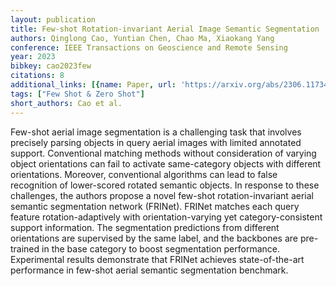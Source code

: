 ```yaml
---
layout: publication
title: Few-shot Rotation-invariant Aerial Image Semantic Segmentation
authors: Qinglong Cao, Yuntian Chen, Chao Ma, Xiaokang Yang
conference: IEEE Transactions on Geoscience and Remote Sensing
year: 2023
bibkey: cao2023few
citations: 8
additional_links: [{name: Paper, url: 'https://arxiv.org/abs/2306.11734'}]
tags: ["Few Shot & Zero Shot"]
short_authors: Cao et al.
---
```

Few-shot aerial image segmentation is a challenging task that involves
precisely parsing objects in query aerial images with limited annotated
support. Conventional matching methods without consideration of varying object
orientations can fail to activate same-category objects with different
orientations. Moreover, conventional algorithms can lead to false recognition
of lower-scored rotated semantic objects. In response to these challenges, the
authors propose a novel few-shot rotation-invariant aerial semantic
segmentation network (FRINet). FRINet matches each query feature
rotation-adaptively with orientation-varying yet category-consistent support
information. The segmentation predictions from different orientations are
supervised by the same label, and the backbones are pre-trained in the base
category to boost segmentation performance. Experimental results demonstrate
that FRINet achieves state-of-the-art performance in few-shot aerial semantic
segmentation benchmark.